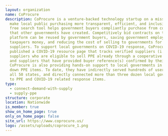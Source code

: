 ```yaml
---
layout: organization
name: CoProcure
description: CoProcure is a venture-backed technology startup on a mission to
  make local public purchasing more transparent, efficient, and inclusive. Their
  free search tool helps government buyers compliantly purchase from contracts
  that other governments have created. Competitively bid contracts on their
  platform can be reused by government buyers, saving government employees time,
  taxpayers money, and reducing the cost of selling to governments for
  suppliers. To support local governments on COVID-19 response, CoProcure has
  published a COVID-19 resource page that tracks verified suppliers (i.e.
  suppliers who are eligible to sell PPE already through a cooperative contract
  and suppliers that have provided buyer reference(s) confirmed by their team.
  CoProcure is also providing hands-on support to local governments in tracking
  down PPE items. To date, they have indirectly served hundreds of users across
  all 50 states, and directly connected more than three dozen local governments
  to PPE and COVID-19 related response items.
type:
  - connect-demand-with-supply
  - supply-ppe
structure: corporate
location: Nationwide
is_member: true
show_on_home_page: true
only_on_home_page: false
site_url: https://www.coprocure.us/
logo: /assets/uploads/coprocure_1.png
---
```

